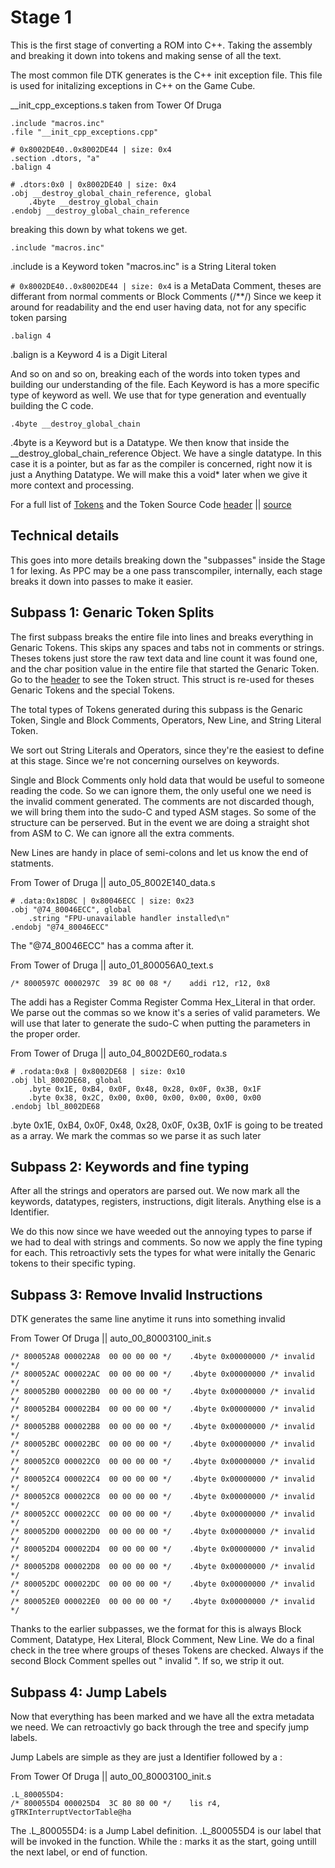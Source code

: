 # Stage 1

This is the first stage of converting a ROM into C++. Taking the assembly and breaking it down into tokens and making sense of all the text.

The most common file DTK generates is the C++ init exception file. This file is used for initalizing exceptions in C++ on the Game Cube.

__init_cpp_exceptions.s taken from Tower Of Druga
```
.include "macros.inc"
.file "__init_cpp_exceptions.cpp"

# 0x8002DE40..0x8002DE44 | size: 0x4
.section .dtors, "a"
.balign 4

# .dtors:0x0 | 0x8002DE40 | size: 0x4
.obj __destroy_global_chain_reference, global
	.4byte __destroy_global_chain
.endobj __destroy_global_chain_reference
```

breaking this down by what tokens we get.

```
.include "macros.inc"
```
.include is a Keyword token
"macros.inc" is a String Literal token

`# 0x8002DE40..0x8002DE44 | size: 0x4` is a MetaData Comment, theses are differant from normal comments or Block Comments (/**/)
Since we keep it around for readability and the end user having data, not for any specific token parsing

```
.balign 4
```
.balign is a Keyword
4 is a Digit Literal

And so on and so on, breaking each of the words into token types and building our understanding of the file.
Each Keyword is has a more specific type of keyword as well. We use that for type generation and eventually building the C code.

```
.4byte __destroy_global_chain
```
.4byte is a Keyword but is a Datatype. We then know that inside the __destroy_global_chain_reference Object. We have a single datatype.
In this case it is a pointer, but as far as the compiler is concerned, right now it is just a Anything Datatype.
We will make this a void* later when we give it more context and processing.

For a full list of [Tokens]("TokenSpec.md") and the Token Source Code 
[header]("Token.hpp") || [source]("Token.cpp")

## Technical details

This goes into more details breaking down the "subpasses" inside the Stage 1 for lexing. 
As PPC may be a one pass transcompiler, internally, each stage breaks it down into passes to make it easier.

## Subpass 1: Genaric Token Splits

The first subpass breaks the entire file into lines and breaks everything in Genaric Tokens. This skips any spaces and tabs not in comments or strings.
Theses tokens just store the raw text data and line count it was found one, and the char position value in the entire file that started the Genaric Token.
Go to the [header]("Token.hpp") to see the Token struct. This struct is re-used for theses Genaric Tokens and the special Tokens.

The total types of Tokens generated during this subpass is the Genaric Token, Single and Block Comments, Operators, New Line, and String Literal Token.

We sort out String Literals and Operators, since they're the easiest to define at this stage. Since we're not concerning ourselves on keywords.

Single and Block Comments only hold data that would be useful to someone reading the code. So we can ignore them, the only useful one we need is the invalid comment generated.
The comments are not discarded though, we will bring them into the sudo-C and typed ASM stages. So some of the structure can be perserved.
But in the event we are doing a straight shot from ASM to C. We can ignore all the extra comments.

New Lines are handy in place of semi-colons and let us know the end of statments.

From Tower of Druga || auto_05_8002E140_data.s
```
# .data:0x18D8C | 0x80046ECC | size: 0x23
.obj "@74_80046ECC", global
	.string "FPU-unavailable handler installed\n"
.endobj "@74_80046ECC"
```
The "@74_80046ECC" has a comma after it.

From Tower of Druga || auto_01_800056A0_text.s
```
/* 8000597C 0000297C  39 8C 00 08 */	addi r12, r12, 0x8
```
The addi has a Register Comma Register Comma Hex_Literal in that order. We parse out the commas so we know it's a series of valid parameters.
We will use that later to generate the sudo-C when putting the parameters in the proper order.

From Tower of Druga || auto_04_8002DE60_rodata.s
```
# .rodata:0x8 | 0x8002DE68 | size: 0x10
.obj lbl_8002DE68, global
	.byte 0x1E, 0xB4, 0x0F, 0x48, 0x28, 0x0F, 0x3B, 0x1F
	.byte 0x38, 0x2C, 0x00, 0x00, 0x00, 0x00, 0x00, 0x00
.endobj lbl_8002DE68
```
.byte 0x1E, 0xB4, 0x0F, 0x48, 0x28, 0x0F, 0x3B, 0x1F is going to be treated as a array. We mark the commas so we parse it as such later

## Subpass 2: Keywords and fine typing

After all the strings and operators are parsed out. We now mark all the keywords, datatypes, registers, instructions, digit literals. Anything else is a Identifier.

We do this now since we have weeded out the annoying types to parse if we had to deal with strings and comments. So now we apply the fine typing for each.
This retroactivly sets the types for what were initally the Genaric tokens to their specific typing.

## Subpass 3: Remove Invalid Instructions

DTK generates the same line anytime it runs into something invalid

From Tower Of Druga || auto_00_80003100_init.s
```
/* 800052A8 000022A8  00 00 00 00 */	.4byte 0x00000000 /* invalid */
/* 800052AC 000022AC  00 00 00 00 */	.4byte 0x00000000 /* invalid */
/* 800052B0 000022B0  00 00 00 00 */	.4byte 0x00000000 /* invalid */
/* 800052B4 000022B4  00 00 00 00 */	.4byte 0x00000000 /* invalid */
/* 800052B8 000022B8  00 00 00 00 */	.4byte 0x00000000 /* invalid */
/* 800052BC 000022BC  00 00 00 00 */	.4byte 0x00000000 /* invalid */
/* 800052C0 000022C0  00 00 00 00 */	.4byte 0x00000000 /* invalid */
/* 800052C4 000022C4  00 00 00 00 */	.4byte 0x00000000 /* invalid */
/* 800052C8 000022C8  00 00 00 00 */	.4byte 0x00000000 /* invalid */
/* 800052CC 000022CC  00 00 00 00 */	.4byte 0x00000000 /* invalid */
/* 800052D0 000022D0  00 00 00 00 */	.4byte 0x00000000 /* invalid */
/* 800052D4 000022D4  00 00 00 00 */	.4byte 0x00000000 /* invalid */
/* 800052D8 000022D8  00 00 00 00 */	.4byte 0x00000000 /* invalid */
/* 800052DC 000022DC  00 00 00 00 */	.4byte 0x00000000 /* invalid */
/* 800052E0 000022E0  00 00 00 00 */	.4byte 0x00000000 /* invalid */
```
Thanks to the earlier subpasses, we the format for this is always Block Comment, Datatype, Hex Literal, Block Comment, New Line.
We do a final check in the tree where groups of theses Tokens are checked. Always if the second Block Comment spelles out " invalid ".
If so, we strip it out.

## Subpass 4: Jump Labels

Now that everything has been marked and we have all the extra metadata we need.
We can retroactivly go back through the tree and specify jump labels.

Jump Labels are simple as they are just a Identifier followed by a :

From Tower Of Druga || auto_00_80003100_init.s
```
.L_800055D4:
/* 800055D4 000025D4  3C 80 80 00 */	lis r4, gTRKInterruptVectorTable@ha
```

The .L_800055D4: is a Jump Label definition. .L_800055D4 is our label that will be invoked in the function. 
While the : marks it as the start, going untill the next label, or end of function.